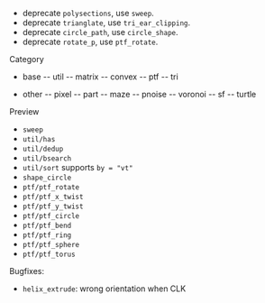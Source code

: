 - deprecate `polysections`, use `sweep`.
- deprecate `trianglate`, use `tri_ear_clipping`.
- deprecate `circle_path`, use `circle_shape`.
- deprecate `rotate_p`, use `ptf_rotate`.

Category

- base
    -- util
    -- matrix
    -- convex
    -- ptf
    -- tri

- other
    -- pixel
    -- part
    -- maze
    -- pnoise
    -- voronoi
    -- sf
    -- turtle

Preview

- `sweep`
- `util/has`
- `util/dedup`
- `util/bsearch` 
- `util/sort` supports `by = "vt"`
- `shape_circle`
- `ptf/ptf_rotate`
- `ptf/ptf_x_twist`
- `ptf/ptf_y_twist`
- `ptf/ptf_circle`
- `ptf/ptf_bend`
- `ptf/ptf_ring`
- `ptf/ptf_sphere`
- `ptf/ptf_torus`

Bugfixes:
- `helix_extrude`: wrong orientation when CLK